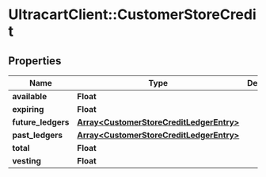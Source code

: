 # UltracartClient::CustomerStoreCredit

## Properties
Name | Type | Description | Notes
------------ | ------------- | ------------- | -------------
**available** | **Float** |  | [optional] 
**expiring** | **Float** |  | [optional] 
**future_ledgers** | [**Array&lt;CustomerStoreCreditLedgerEntry&gt;**](CustomerStoreCreditLedgerEntry.md) |  | [optional] 
**past_ledgers** | [**Array&lt;CustomerStoreCreditLedgerEntry&gt;**](CustomerStoreCreditLedgerEntry.md) |  | [optional] 
**total** | **Float** |  | [optional] 
**vesting** | **Float** |  | [optional] 


